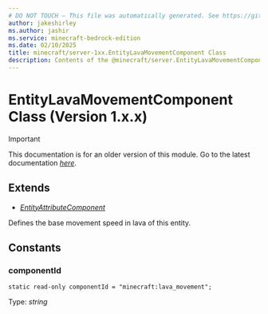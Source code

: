 ```yaml
---
# DO NOT TOUCH — This file was automatically generated. See https://github.com/mojang/minecraftapidocsgenerator to modify descriptions, examples, etc.
author: jakeshirley
ms.author: jashir
ms.service: minecraft-bedrock-edition
ms.date: 02/10/2025
title: minecraft/server-1xx.EntityLavaMovementComponent Class
description: Contents of the @minecraft/server.EntityLavaMovementComponent class (Version 1.x.x).
---
```

# EntityLavaMovementComponent Class (Version 1.x.x)

> [!IMPORTANT]
> This documentation is for an older version of this module. Go to the latest documentation [*here*](../../../scriptapi/minecraft/server/EntityLavaMovementComponent.md).

## Extends
- [*EntityAttributeComponent*](EntityAttributeComponent.md)

Defines the base movement speed in lava of this entity.

## Constants

### **componentId**
`static read-only componentId = "minecraft:lava_movement";`

Type: *string*

